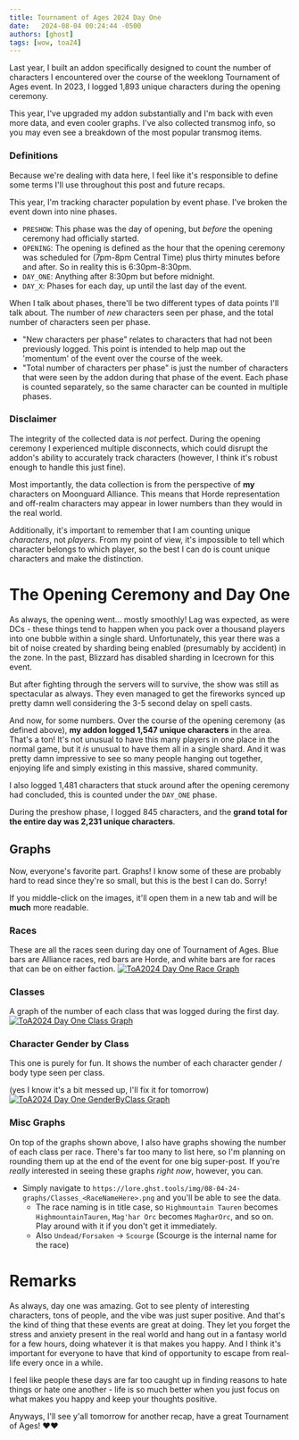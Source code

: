 ```yaml
---
title: Tournament of Ages 2024 Day One
date:   2024-08-04 00:24:44 -0500
authors: [ghost]
tags: [wow, toa24]
---
```


Last year, I built an addon specifically designed to count the number of characters I encountered over the course of the weeklong Tournament of Ages event. In 2023, I logged 1,893 unique characters during the opening ceremony.

This year, I've upgraded my addon substantially and I'm back with even more data, and even cooler graphs. I've also collected transmog info, so you may even see a breakdown of the most popular transmog items.

<!-- truncate -->

### Definitions
Because we're dealing with data here, I feel like it's responsible to define some terms I'll use throughout this post and future recaps.

This year, I'm tracking character population by event phase. I've broken the event down into nine phases.
- `PRESHOW`: This phase was the day of opening, but *before* the opening ceremony had officially started.
- `OPENING`: The opening is defined as the hour that the opening ceremony was scheduled for (7pm-8pm Central Time) plus thirty minutes before and after. So in reality this is 6:30pm-8:30pm.
- `DAY_ONE`: Anything after 8:30pm but before midnight.
- `DAY_X`: Phases for each day, up until the last day of the event.

When I talk about phases, there'll be two different types of data points I'll talk about. The number of *new* characters seen per phase, and the total number of characters seen per phase.
- "New characters per phase" relates to characters that had not been previously logged. This point is intended to help map out the 'momentum' of the event over the course of the week.
- "Total number of characters per phase" is just the number of characters that were seen by the addon during that phase of the event. Each phase is counted separately, so the same character can be counted in multiple phases.

### Disclaimer
The integrity of the collected data is *not* perfect. During the opening ceremony I experienced multiple disconnects, which could disrupt the addon's ability to accurately track characters (however, I think it's robust enough to handle this just fine).

Most importantly, the data collection is from the perspective of **my** characters on Moonguard Alliance. This means that Horde representation and off-realm characters may appear in lower numbers than they would in the real world.

Additionally, it's important to remember that I am counting unique *characters*, not *players*. From my point of view, it's impossible to tell which character belongs to which player, so the best I can do is count unique characters and make the distinction.

# The Opening Ceremony and Day One
As always, the opening went... mostly smoothly! Lag was expected, as were DCs - these things tend to happen when you pack over a thousand players into one bubble within a single shard. Unfortunately, this year there was a bit of noise created by sharding being enabled (presumably by accident) in the zone. In the past, Blizzard has disabled sharding in Icecrown for this event.

But after fighting through the servers will to survive, the show was still as spectacular as always. They even managed to get the fireworks synced up pretty damn well considering the 3-5 second delay on spell casts.

And now, for some numbers. Over the course of the opening ceremony (as defined above), **my addon logged 1,547 unique characters** in the area. That's a ton! It's not unusual to have this many players in one place in the normal game, but it *is* unusual to have them all in a single shard. And it was pretty damn impressive to see so many people hanging out together, enjoying life and simply existing in this massive, shared community.

I also logged 1,481 characters that stuck around after the opening ceremony had concluded, this is counted under the `DAY_ONE` phase.

During the preshow phase, I logged 845 characters, and the **grand total for the entire day was 2,231 unique characters**.

## Graphs
Now, everyone's favorite part. Graphs! I know some of these are probably hard to read since they're so small, but this is the best I can do. Sorry!

If you middle-click on the images, it'll open them in a new tab and will be **much** more readable.

### Races
These are all the races seen during day one of Tournament of Ages. Blue bars are Alliance races, red bars are Horde, and white bars are for races that can be on either faction.
[![ToA2024 Day One Race Graph](/img/08-04-24-graphs/RaceNumbers.png)](https://lore.ghst.tools/img/08-04-24-graphs/RaceNumbers.png)

### Classes
A graph of the number of each class that was logged during the first day.
[![ToA2024 Day One Class Graph](/img/08-04-24-graphs/ClassNumbers.png)](https://lore.ghst.tools/img/08-04-24-graphs/ClassNumbers.png)

### Character Gender by Class
This one is purely for fun. It shows the number of each character gender / body type seen per class.

(yes I know it's a bit messed up, I'll fix it for tomorrow)
[![ToA2024 Day One GenderByClass Graph](/img/08-04-24-graphs/GenderByClass.png)](https://lore.ghst.tools/img/08-04-24-graphs/GenderByClass.png)

### Misc Graphs
On top of the graphs shown above, I also have graphs showing the number of each class per race. There's far too many to list here, so I'm planning on rounding them up at the end of the event for one big super-post. If you're *really* interested in seeing these graphs *right now*, however, you can.
- Simply navigate to `https://lore.ghst.tools/img/08-04-24-graphs/Classes_<RaceNameHere>.png` and you'll be able to see the data.
    - The race naming is in title case, so `Highmountain Tauren` becomes `HighmountainTauren`, `Mag'har Orc` becomes `MagharOrc`, and so on. Play around with it if you don't get it immediately.
    - Also `Undead/Forsaken` -> `Scourge` (Scourge is the internal name for the race)

# Remarks
As always, day one was amazing. Got to see plenty of interesting characters, tons of people, and the vibe was just super positive. And that's the kind of thing that these events are great at doing. They let you forget the stress and anxiety present in the real world and hang out in a fantasy world for a few hours, doing whatever it is that makes you happy. And I think it's important for everyone to have that kind of opportunity to escape from real-life every once in a while.

I feel like people these days are far too caught up in finding reasons to hate things or hate one another - life is so much better when you just focus on what makes you happy and keep your thoughts positive.

Anyways, I'll see y'all tomorrow for another recap, have a great Tournament of Ages! ❤️❤️